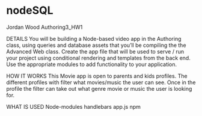 # nodeSQL
Jordan Wood
Authoring3_HW1

DETAILS
You will be building a Node-based video app in the Authoring class, using queries
and database assets that you’ll be compiling the the Advanced Web class. Create
the app file that will be used to serve / run your project using conditional rendering
and templates from the back end. Use the appropriate modules to add functionality
to your application.

HOW IT WORKS
This Movie app is open to parents and kids profiles. The different profiles with filter what movies/music the user can see. Once in the profile the filter can take out what genre movie or music the user is looking for.

WHAT IS USED
Node-modules
handlebars
app.js
npm
